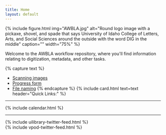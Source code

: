 ```yaml
---
title: Home
layout: default
---
```


{% include figure.html img="AWBLA.jpg" alt="Round logo image with a pickaxe, shovel, and spade that says University of Idaho College of Letters, Arts, and Social Sciences around the outside with the word DIG in the middle" caption="" width="75%" %}

Welcome to the AWBLA workflow repository, where you'll find information relating to digitization, metadata, and other tasks.

{% capture text %}
- [Scanning images](https://jylisadoney.github.io/awbla-student-workflow/content/1-scanning.html#images)
- [Progress form](https://forms.office.com/r/Ac9WEqQX8m)
- [File naming](https://jylisadoney.github.io/awbla-student-workflow/content/1-scanning.html#file)
{% endcapture %}
{% include card.html text=text header="Quick Links:" %}

------

{% include calendar.html %}

---

<div class="row pt-4">
    <div class="col-sm-6">
        {% include uilibrary-twitter-feed.html %}
    </div>
    <div class="col-sm-6">
        {% include vpod-twitter-feed.html %}
    </div>
</div> 


